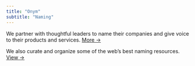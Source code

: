 ```yaml
---
title: "Onym"
subtitle: "Naming"
---
```


We partner with thoughtful leaders to name their companies and give
voice to their products and services. [More →](/names)

We also curate and organize some of the web’s best naming
resources. [View →](https://guide.onym.co)
